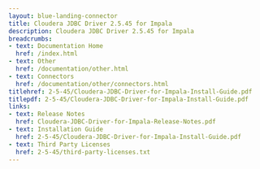 ```yaml
---
layout: blue-landing-connector
title: Cloudera JDBC Driver 2.5.45 for Impala
description: Cloudera JDBC Driver 2.5.45 for Impala
breadcrumbs:
- text: Documentation Home
  href: /index.html
- text: Other
  href: /documentation/other.html
- text: Connectors
  href: /documentation/other/connectors.html
titlehref: 2-5-45/Cloudera-JDBC-Driver-for-Impala-Install-Guide.pdf
titlepdf: 2-5-45/Cloudera-JDBC-Driver-for-Impala-Install-Guide.pdf
links:
- text: Release Notes
  href: Cloudera-JDBC-Driver-for-Impala-Release-Notes.pdf
- text: Installation Guide
  href: 2-5-45/Cloudera-JDBC-Driver-for-Impala-Install-Guide.pdf
- text: Third Party Licenses
  href: 2-5-45/third-party-licenses.txt
---
```

